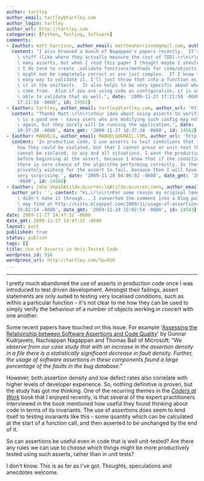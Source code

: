 ```yaml
---
author: tartley
author_email: tartley@tartley.com
author_login: tartley
author_url: http://tartley.com
categories: [Python, Testing, Software]
comments:
- {author: matt harrison, author_email: matthewharrison@gmail.com, author_url: 'http://panela.blog-city.com/',
  content: "I also browsed a bunch of Nagappan's papers recently.  It's interesting\
    \ stuff (like where they actually measure the cost of TDD).\r\n\r\nI don't use\
    \ many asserts, but when I read this paper I thought maybe I should start :) \
    \ I do tend to create .validate functions/methods for code/objects that I know\
    \ might not be completely correct or are just complex.  If I know there is an\
    \ easy way to validate it, I'll just throw that into a function as well as use\
    \ it in the unittests.  It also helps to be very specific about where failures\
    \ come from.  Also if you are using code as configuration, it is useful to be\
    \ able to validate that as well.", date: '2009-11-27 17:21:58 -0600', date_gmt: '2009-11-27
    17:21:58 -0600', id: 24561}
- {author: tartley, author_email: tartley@tartley.com, author_url: 'http://tartley.com',
  content: "Thanks Matt.\r\n\r\nYour idea about using asserts to verify code as configuration\
    \ is a good one - savvy users who are modifying such config may not run the tests\
    \ again, but they surely will be running the application.", date: '2009-11-27
    18:37:30 -0600', date_gmt: '2009-11-27 18:37:30 -0600', id: 24563}
- {author: MANUELG, author_email: MANUELG@GMAIL.COM, author_url: 'http://manuelmoeg.blogspot.com/',
  content: 'In production code, I use asserts to test conditions that I cannot fathom
    how they could be violated, but that I cannot prove or unit-test that the condition
    cannot be violated, in any and all situations. I want the production code to "fail-fast"
    before beginning at the assert, because I know that if the condition IS violated,
    there is zero chance of the algorithm performing correctly. In these cases I am
    privately wishing for the assert to fail, because then I will have learned something
    very surprising.', date: '2009-11-28 04:06:02 -0600', date_gmt: '2009-11-28 04:06:02
    -0600', id: 24568}
- {author: Juho Veps&Atilde;&curren;l&Atilde;&curren;inen, author_email: bebraw@gmail.com,
  author_url: '', content: "Hi,\r\n\r\nFor some reason my original lengthy comment\
    \ didn't make it through... I converted the comment into a blog post which you\
    \ may find at http://nixtu.blogspot.com/2009/11/usage-of-assertions.html .", date: '2009-11-29
    15:02:54 -0600', date_gmt: '2009-11-29 15:02:54 -0600', id: 24583}
date: 2009-11-27 14:47:32 -0600
date_gmt: 2009-11-27 14:47:32 -0600
layout: post
published: true
status: publish
tags: []
title: Use of Asserts in Unit-Tested Code
wordpress_id: 916
wordpress_url: http://tartley.com/?p=916
...
```

---

I pretty much abandoned the use of asserts in production code once I was
introduced to test driven development. Amongst their failings, assert
statements are only suited to testing very localised conditions, such as
within a particular function - it's not clear to me how they can be used
to simply verify the behaviour of a number of objects working in concert
with one another.

Some recent papers have touched on this issue. For example '[Assessing
the Relationship between Software Assertions and Code
Quality](http://research.microsoft.com/apps/pubs/default.aspx?id=70290)'
by Gunnar Kudrjavets, Nachiappan Nagappan and Thomas Ball of Microsoft:
*"We observe from our case study that with an increase in the assertion
density in a file there is a statistically significant decrease in fault
density. Further, the usage of software assertions in these components
found a large percentage of the faults in the bug database."*

However, both assertion density and low defect rates also correlate with
higher levels of developer experience. So, nothing definitive is proven,
but the study has got me thinking. One of the recurring themes in the
*[Coders at
Work](http://www.amazon.co.uk/Coders-Work-Reflections-Craft-Programming/dp/1430219483)*
book that I enjoyed recently, is that several of the expert
practitioners interviewed in the book mentioned how useful they found
thinking about code in terms of its invariants. The use of assertions
does seem to lend itself to testing invariants like this - some quantity
which can be calculated at the start of a function call, and then
asserted to be unchanged by the end of it.

So can assertions be useful even in code that is well unit-tested? Are
there any rules we can use to choose which things might be more
productively tested using such asserts, rather than in unit tests?

I don't know. This is as far as I've got. Thoughts, speculations and
anecdotes welcome.
